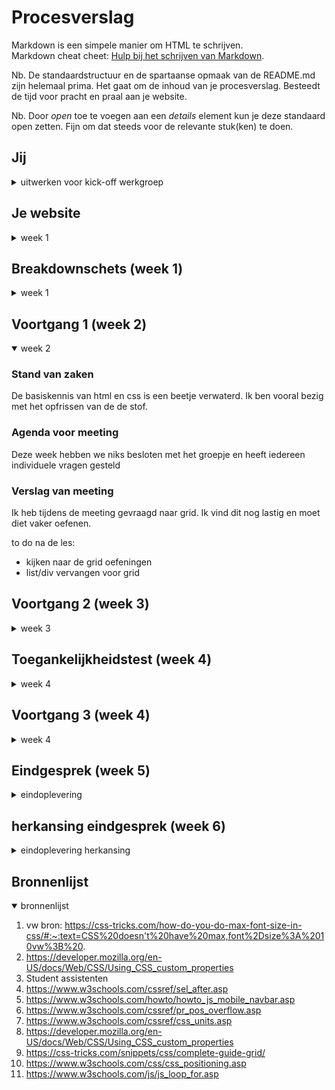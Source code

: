 # Procesverslag
Markdown is een simpele manier om HTML te schrijven.  
Markdown cheat cheet: [Hulp bij het schrijven van Markdown](https://github.com/adam-p/markdown-here/wiki/Markdown-Cheatsheet).

Nb. De standaardstructuur en de spartaanse opmaak van de README.md zijn helemaal prima. Het gaat om de inhoud van je procesverslag. Besteedt de tijd voor pracht en praal aan je website.

Nb. Door *open* toe te voegen aan een *details* element kun je deze standaard open zetten. Fijn om dat steeds voor de relevante stuk(ken) te doen.





## Jij

<details>
<summary>uitwerken voor kick-off werkgroep</summary>

### Auteur:
Kyra Rodenburg (vervangen door jouw naam)

#### Je startniveau:
Rood (kies uit zwart, rood óf blauw)

#### Je focus:
Vooral responsive (kies uit responsive óf surface plane)
 
</details>





## Je website

<details>
<summary>week 1</summary>

### Je opdracht:
https://www.foam.org

#### Screenshot(s) van de eerste pagina (small screen): 
Home pagina
<img src="images/home.PNG" width="375px" alt="dit is de homepagina scherm">

#### Screenshot(s) van de tweede pagina (small screen):
Programma pagina
<img src="images/tweedeschermscreenshot.png" width="375px" alt="dit is de detailpagina van de tentoonstelling">
 
</details>



## Breakdownschets (week 1)

<details>
<summary>week 1</summary>

### de hele pagina: 
<img src="images/homefedscreenshot.png" width="375px" alt="breakdown van de hele pagina">

### dynamisch deel (bijv menu): 
<img src="images/breakdownschetsmenu.png" width="375px" alt="breakdown van een dynamisch deel">


</details>





## Voortgang 1 (week 2)

<details open>
<summary>week 2</summary>

### Stand van zaken
De basiskennis van html en css is een beetje verwaterd. Ik ben vooral bezig met het opfrissen van de de stof.


### Agenda voor meeting
Deze week hebben we niks besloten met het groepje en heeft iedereen individuele vragen gesteld


### Verslag van meeting
Ik heb tijdens de meeting gevraagd naar grid. Ik vind dit nog lastig en moet diet vaker oefenen.

 to do na de les:
- kijken naar de grid oefeningen
- list/div vervangen voor grid


</details>



## Voortgang 2 (week 3)

<details>
<summary>week 3</summary>

### Stand van zaken
Problemen waar ik tegen aan loop:
- Sommige elementen reageren niet op de pseudocode in css. De P verdwijnt in mijn website of neemt de css van andere P's over. (zie afbeelding)
<img src="images/nietzichtbaar.png" width="375px" alt="p">
<img src="images/pcss.png" width="375px" alt="p">

- Ik wil een custom cursor maken maar hij laat de img van de cursor niet zien



### Agenda voor meeting
We hebben niks besproken maar ik heb mijn eigen vragenlijst gemaakt.

|Kyra               | student 2          | student 3    | student 4        |
| ---               | ---                | ---          | ---              |
| Kleur verandering | en dit             | en ik dit    | en dan ik dat    |
| Custom Cursor     | dit als er tijd is | nog een punt | dit wil ik zeker |
| a:hover           | ...                | ...          | ...              |


### Verslag van meeting
In de meeting hebben we vooral gekeken naar de hamburger menu en heb ik hiervan aantekeningen gemaakt.

 to do:
- P probleem oplossen
- toegankelijkheidstest 


</details>



## Toegankelijkheidstest (week 4) 

<details>
<summary>week 4</summary>

### Bevindingen
- de tab functie werkt
- alles reageert 
- je ziet wanneer iets gefocust is
- de styling kan beter

#### Titel eerste bevinding
Styling nav mooier maken

Tijdens de tab test kwam ik erachter dat de focus bij de nav een verkeerde styling heeft. Ik heb de li gestyled en dit moet worden verander naar a.  Voor de rest is mijn site toegankelijk en ziet de styling van de tab er duidelijk uit.

</details>


## Voortgang 3 (week 4)

<details>
<summary>week 4</summary>

### Stand van zaken
- het hamburgermenu maken ging goed af
- de a moet nog vervangen worden met de button, deze vond ik lastig te stijlen
- ik moet kijken naar de vw, zodat de site goed responsive is


### Agenda voor meeting
we hebben niks besproken deze week maar ik heb wel mijn eigen punten genoteerd

| student 1      | student 2          | student 3    | student 4        |
| ---            | ---                | ---          | ---              |
| vw bespreken   | en dit             | en ik dit    | en dan ik dat    |
| feedback html  | dit als er tijd is | nog een punt | dit wil ik zeker |
| ...            | ...                | ...          | ...              |


### Verslag van meeting
Ik heb vooral gevraagd naar vh en hoe je iets goed responsive kan maken. 

 to do:
-  de sections vervangen met div
-  list vervangen door grid 
-  de a vervangen voor een button


</details>


## Eindgesprek (week 5)

<details>
<summary>eindoplevering</summary>

### Stand van zaken

dit ging goed:
het stijlen ging me goed af en ik vond het erg leuk om te doen. De site was nogal een uitdaging omdat het een hele interactieve site was wat niet altijd het zelfde was. 
Ik heb veel geleerd maar bepaalde onderdelen maken duurde langer dan gewenst. Door deze reden ga ik voor een herkansing omdat ik niet genoeg tijd had om mijn site af te maken. 

### Screenshot(s)
</details>

## herkansing eindgesprek (week 6)

<details>
<summary>eindoplevering herkansing</summary>

 Deze site heb ik gekozen omdat ik het een mooi design vond hebben, alleen het was wel een uitdaging omdat er zoveel interactieve onderdelen erin zaten. Ik heb niet alle interactieve delen kunnen meenemen (zoals de body die van kleur veranderd wanneer je scrollt). Ik merkt dat ik tijdens deze opdracht voornamelijk was gefocust op alle extra dingen in plaats van de basis. De volgende keer zal ik eerst met de basis beginnen en dan pas met de extra dingen (zoals interactie). Zodat ik niet zoals nu weer in tijdnood kom. Voor de herkansing heb ik de meest belangrijke dingen aangepast, zoals responsive design, juiste tab styling en de tweede content. Tijdens deze opdracht heb veel geleerd over responsive design, iets waar ik eerder geen kennis over had maar wel graag wilde leren.

### Screenshot(s)

 
<img src="images/homefed.png" width="375px" alt="p">

</details>



## Bronnenlijst

<details open>
<summary>bronnenlijst</summary>

1. vw bron: https://css-tricks.com/how-do-you-do-max-font-size-in-css/#:~:text=CSS%20doesn't%20have%20max,font%2Dsize%3A%2010vw%3B%20.
2. https://developer.mozilla.org/en-US/docs/Web/CSS/Using_CSS_custom_properties
3. Student assistenten 
4. https://www.w3schools.com/cssref/sel_after.asp
5. https://www.w3schools.com/howto/howto_js_mobile_navbar.asp
6. https://www.w3schools.com/cssref/pr_pos_overflow.asp
7. https://www.w3schools.com/cssref/css_units.asp
8. https://developer.mozilla.org/en-US/docs/Web/CSS/Using_CSS_custom_properties
9. https://css-tricks.com/snippets/css/complete-guide-grid/
10. https://www.w3schools.com/css/css_positioning.asp
11. https://www.w3schools.com/js/js_loop_for.asp

</details>

